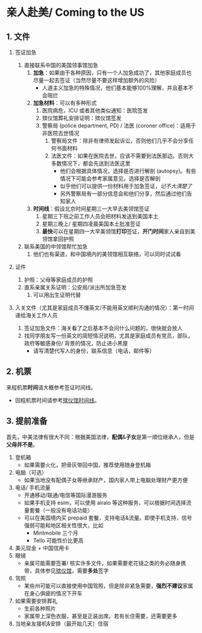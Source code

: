 # 亲人赴美/ Coming to the US


## 1. 文件

1. 签证加急
   1. 直接联系中国的美国领事馆加急
      1. **加急**：如果由于各种原因，只有一个人加急成功了，其他家庭成员也尽量一起去签证（当然尽量不要这样增加额外的风险）
         - 人道主义加急的特殊情况，他们基本能够100%理解，并且基本不会阻拦
      1. **加急材料**：可以有多种形式
         1. 医院病危，ICU 或者其他类似通知：医院签发
         1. 殡仪馆葬礼安排证明：殡仪馆签发
         1. 警察局 (police department, PD) / 法医 (coroner office)：适用于非医院去世情况
            1. 警察局文件：除非有律师发起诉讼，否则他们几乎不会分享任何书面材料
            1. 法医文件：如果在医院去世，应该不需要到法医那边。否则大多数情况下，都会先送到法医这里
               - 他们会根据具体情况，选择是否进行解剖 (autopsy)。有些情况下可能会参考家属意见，选择是否解剖
               - 似乎他们可以提供一份材料用于加急签证，*记不大清楚了*
               - 另外警察局有一部分信息会和他们分享，然后通过他们告知家人
      1. **时间线**：假设北京时间星期三一大早去美领馆签证
         1. 星期三下班之前工作人员会把材料发送到美国本土
         1. 星期三晚上/ 星期四凌晨美国本土批准签证
         1. **最快**可以在星期四一大早美领馆**打印**签证，**开门时间**家人亲自到美领馆拿回护照
   1. 联系美国的中领馆帮忙加急
      1. 他们也有渠道，和中国境内的美领馆相互联络，可以同时试试看

1. 证件
   1. 护照：父母等家庭成员的护照
   1. 直系亲属关系证明：公安局/派出所加急签发
      1. 可以用出生证明代替

1. 入关文件（尤其是家庭成员不懂英文/不能用英文顺利沟通的情况）：第一时间递给海关工作人员
   1. 签证加急文件：海关看了之后基本不会问什么问题的，很快就会放人
   1. 找同学朋友写一份英文的简短情况说明，尤其是家庭成员有党员，部队，政府等敏感身份/ 背景的情况，防止进小黑屋
      - 请写清楚代写人的身份，联系信息（电话，邮件等）


## 2. 机票

来程机票**时间**请大概参考签证时间线。
- 回程机票时间请参考[殡仪馆时间线](https://sliuxl.github.io/OverseasFuneralGuide/docs/02-funeral-home.html)。


## 3. 提前准备

首先，中美法律有很大不同：根据美国法律，**配偶**&**子女**是第一顺位继承人，但是**父母并不是**。

1. 登机箱
   - 如果需要火化，把骨灰带回中国，推荐使用随身登机箱
1. 电脑（可选）
   - 如果当地没有配偶子女等继承财产，国内家人带上电脑处理财产更方便
1. 电话/ 手机流量
   - 开通移动/联通/电信等国际漫游服务
   - 如果手机支持 esim，可以使用 airalo 等这种服务，可以根据时间选择流量套餐（一般没有电话功能）
   - 可以在美国境内买 prepaid 套餐，支持电话&流量。即使手机支持，信号强弱可能和地区相关性很大，比如
     - Mintmobile 三个月
     - Tello 可能性价比更高
1. 美元现金 + 中国信用卡
1. 眼镜
   - 亲属可能需要签署/ 核实许多文件，如果需要老花镜之类的务必随身携带，具体参见[殡仪馆](https://sliuxl.github.io/OverseasFuneralGuide/docs/02-funeral-home.html)，需要**多处**签字
1. 驾照
   - 某些州可能可以直接使用中国驾照，但是除非紧急需要，**强烈不建议**家属在身心俱疲的情况下开车
1. 如果需要安排葬礼
   - 生前各种照片
   - 家属带上深色衣服，甚至是正装出席。若有长住需要，还需要更多
1. 当地亲友接机&安排（最开始几天）住宿
